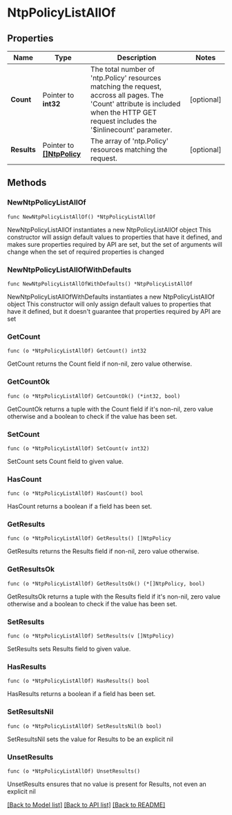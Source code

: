 # NtpPolicyListAllOf

## Properties

Name | Type | Description | Notes
------------ | ------------- | ------------- | -------------
**Count** | Pointer to **int32** | The total number of &#39;ntp.Policy&#39; resources matching the request, accross all pages. The &#39;Count&#39; attribute is included when the HTTP GET request includes the &#39;$inlinecount&#39; parameter. | [optional] 
**Results** | Pointer to [**[]NtpPolicy**](ntp.Policy.md) | The array of &#39;ntp.Policy&#39; resources matching the request. | [optional] 

## Methods

### NewNtpPolicyListAllOf

`func NewNtpPolicyListAllOf() *NtpPolicyListAllOf`

NewNtpPolicyListAllOf instantiates a new NtpPolicyListAllOf object
This constructor will assign default values to properties that have it defined,
and makes sure properties required by API are set, but the set of arguments
will change when the set of required properties is changed

### NewNtpPolicyListAllOfWithDefaults

`func NewNtpPolicyListAllOfWithDefaults() *NtpPolicyListAllOf`

NewNtpPolicyListAllOfWithDefaults instantiates a new NtpPolicyListAllOf object
This constructor will only assign default values to properties that have it defined,
but it doesn't guarantee that properties required by API are set

### GetCount

`func (o *NtpPolicyListAllOf) GetCount() int32`

GetCount returns the Count field if non-nil, zero value otherwise.

### GetCountOk

`func (o *NtpPolicyListAllOf) GetCountOk() (*int32, bool)`

GetCountOk returns a tuple with the Count field if it's non-nil, zero value otherwise
and a boolean to check if the value has been set.

### SetCount

`func (o *NtpPolicyListAllOf) SetCount(v int32)`

SetCount sets Count field to given value.

### HasCount

`func (o *NtpPolicyListAllOf) HasCount() bool`

HasCount returns a boolean if a field has been set.

### GetResults

`func (o *NtpPolicyListAllOf) GetResults() []NtpPolicy`

GetResults returns the Results field if non-nil, zero value otherwise.

### GetResultsOk

`func (o *NtpPolicyListAllOf) GetResultsOk() (*[]NtpPolicy, bool)`

GetResultsOk returns a tuple with the Results field if it's non-nil, zero value otherwise
and a boolean to check if the value has been set.

### SetResults

`func (o *NtpPolicyListAllOf) SetResults(v []NtpPolicy)`

SetResults sets Results field to given value.

### HasResults

`func (o *NtpPolicyListAllOf) HasResults() bool`

HasResults returns a boolean if a field has been set.

### SetResultsNil

`func (o *NtpPolicyListAllOf) SetResultsNil(b bool)`

 SetResultsNil sets the value for Results to be an explicit nil

### UnsetResults
`func (o *NtpPolicyListAllOf) UnsetResults()`

UnsetResults ensures that no value is present for Results, not even an explicit nil

[[Back to Model list]](../README.md#documentation-for-models) [[Back to API list]](../README.md#documentation-for-api-endpoints) [[Back to README]](../README.md)


